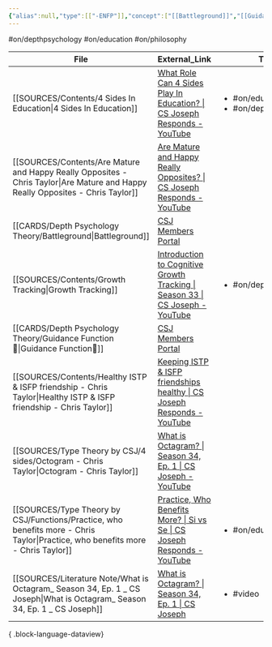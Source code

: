 ```yaml
---
{"alias":null,"type":[["-ENFP"]],"concept":["[[Battleground]]","[[Guidance Function]]","[[Gateway Function]]"],"dg-publish":true,"permalink":"/cards/individuals/chris-taylor/","dgPassFrontmatter":true,"created":"2023-04-10T10:26:21.192+02:00","updated":"2023-05-02T10:39:01.990+02:00"}
---
```


#on/depthpsychology #on/education #on/philosophy 

| File                                                                                                                               | External_Link                                                                                                                                                                               | Tags                                                        |
| ---------------------------------------------------------------------------------------------------------------------------------- | ------------------------------------------------------------------------------------------------------------------------------------------------------------------------------------------- | ----------------------------------------------------------- |
| [[SOURCES/Contents/4 Sides In Education\|4 Sides In Education]]                                                                 | [What Role Can 4 Sides Play In Education? \| CS Joseph Responds - YouTube](https://www.youtube.com/watch?v=qi1bNXHJ6Sc&list=TLPQMjgwMzIwMjMQZSjG17Ndfw&index=2)                             | <ul><li>#on/education</li><li>#on/depthpsychology</li></ul> |
| [[SOURCES/Contents/Are Mature and Happy Really Opposites - Chris Taylor\|Are Mature and Happy Really Opposites - Chris Taylor]] | [Are Mature and Happy Really Opposites? \| CS Joseph Responds - YouTube](https://www.youtube.com/watch?v=a334QVG4AWo&list=TLPQMjgwMzIwMjMQZSjG17Ndfw&index=3)                               | <ul></ul>                                                   |
| [[CARDS/Depth Psychology Theory/Battleground\|Battleground]]                                                                    | [CSJ Members Portal](https://offers.csjoseph.life/portal)                                                                                                                                   | <ul></ul>                                                   |
| [[SOURCES/Contents/Growth Tracking\|Growth Tracking]]                                                                           | [Introduction to Cognitive Growth Tracking \| Season 33 \| CS Joseph - YouTube](https://www.youtube.com/watch?v=Ni_1xfd_Kt8&t=283s)                                                         | <ul><li>#on/depthpsychology</li></ul>                       |
| [[CARDS/Depth Psychology Theory/Guidance Function🚿\|Guidance Function🚿]]                                                      | [CSJ Members Portal](https://offers.csjoseph.life/portal)                                                                                                                                   | <ul></ul>                                                   |
| [[SOURCES/Contents/Healthy ISTP & ISFP friendship - Chris Taylor\|Healthy ISTP & ISFP friendship - Chris Taylor]]               | [Keeping ISTP & ISFP friendships healthy \| CS Joseph Responds - YouTube](https://www.youtube.com/watch?v=MWybVI0JeeU&pp=ygUnS2VlcGluZyBJU1RQICYgSVNGUCBmcmllbmRzaGlwIGhlYWx0aHkg)          | <ul></ul>                                                   |
| [[SOURCES/Type Theory by CSJ/4 sides/Octogram - Chris Taylor\|Octogram - Chris Taylor]]                                         | [What is Octagram? \| Season 34, Ep. 1 \| CS Joseph - YouTube](https://youtu.be/mB0tLRRTrao)                                                                                                | <ul></ul>                                                   |
| [[SOURCES/Type Theory by CSJ/Functions/Practice, who benefits more - Chris Taylor\|Practice, who benefits more - Chris Taylor]] | [Practice, Who Benefits More? \| Si vs Se \| CS Joseph Responds - YouTube](https://www.youtube.com/watch?v=mQ_YLslzPAc&pp=ygUoUHJhY3RpY2UsIHdobyBiZW5lZml0cyBtb3JlIENocmlzIFRheWxvcg%3D%3D) | <ul><li>#on/education</li></ul>                             |
| [[SOURCES/Literature Note/What is Octagram_  Season 34, Ep. 1 _ CS Joseph\|What is Octagram_  Season 34, Ep. 1 _ CS Joseph]]    | [What is Octagram? \| Season 34, Ep. 1 \| CS Joseph](https://www.youtube.com/watch?v=mB0tLRRTrao)                                                                                           | <ul><li>#video</li></ul>                                    |

{ .block-language-dataview}
